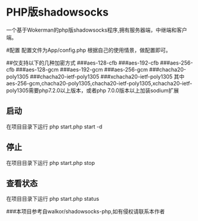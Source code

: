 
# PHP版shadowsocks
一个基于Wokerman的php版shadowsocks程序,拥有服务器端，中继端和客户端。

#配置
配置文件为App/config.php
根据自己的使用情景，做配置即可。

##仅支持以下的几种加密方式
###aes-128-cfb
###aes-192-cfb
###aes-256-cfb
###aes-128-gcm
###aes-192-gcm
###aes-256-gcm
###chacha20-poly1305
###chacha20-ietf-poly1305
###xchacha20-ietf-poly1305
其中aes-256-gcm,chacha20-poly1305,chacha20-ietf-poly1305,xchacha20-ietf-poly1305需要php7.2.0以上版本，或者php 7.0.0版本以上加装sodium扩展

## 启动

在项目目录下运行 php start.php start -d

## 停止

在项目目录下运行 php start.php stop

## 查看状态

在项目目录下运行 php start.php status


###本项目参考自walkor/shadowsocks-php,如有侵权请联系本作者